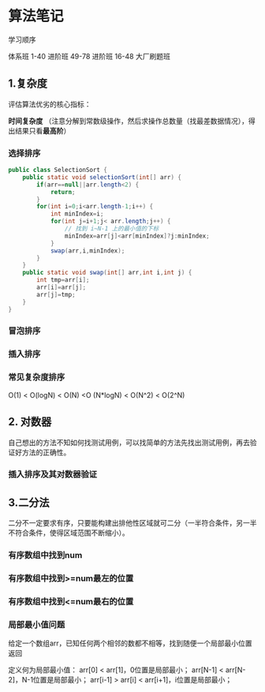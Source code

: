 # 算法笔记

学习顺序

体系班 1-40    进阶班 49-78    进阶班 16-48    大厂刷题班

## 1.复杂度

评估算法优劣的核心指标：

**时间复杂度** （注意分解到常数级操作，然后求操作总数量（找最差数据情况），得出结果只看**最高阶**）

### 选择排序

```java
public class SelectionSort {
    public static void selectionSort(int[] arr) {
        if(arr==null||arr.length<2) {
            return;
        }
        for(int i=0;i<arr.length-1;i++) {
            int minIndex=i;
            for(int j=i+1;j< arr.length;j++) {
                // 找到 i~N-1 上的最小值的下标
                minIndex=arr[j]<arr[minIndex]?j:minIndex;
            }
            swap(arr,i,minIndex);
        }
    }
    public static void swap(int[] arr,int i,int j) {
        int tmp=arr[i];
        arr[i]=arr[j];
        arr[j]=tmp;
    }
}
```

### 冒泡排序



### 插入排序

### 常见复杂度排序

O(1)  <   O(logN)  <	O(N)  <O (N*logN)  <  O(N^2)  < O(2^N)

## 2. 对数器

自己想出的方法不知如何找测试用例，可以找简单的方法先找出测试用例，再去验证好方法的正确性。

### 插入排序及其对数器验证

## 3.二分法

二分不一定要求有序，只要能构建出排他性区域就可二分（一半符合条件，另一半不符合条件，使得区域范围不断缩小）。

### 有序数组中找到num

### 有序数组中找到>=num最左的位置

### 有序数组中找到<=num最右的位置

### 局部最小值问题

给定一个数组arr，已知任何两个相邻的数都不相等，找到随便一个局部最小位置返回

定义何为局部最小值：
arr[0] < arr[1]，0位置是局部最小；
arr[N-1] < arr[N-2]，N-1位置是局部最小；
arr[i-1] > arr[i] < arr[i+1]，i位置是局部最小；